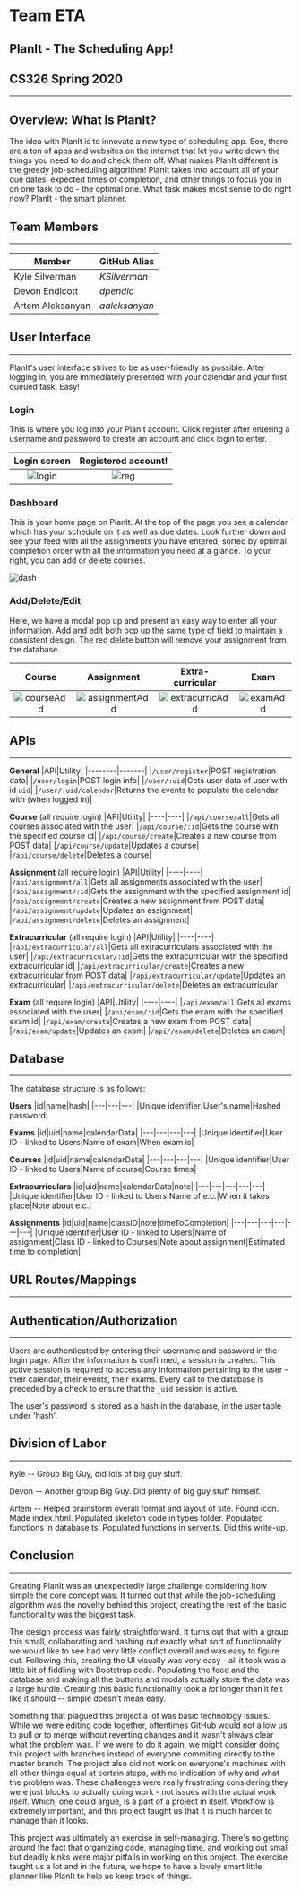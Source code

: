 # Team ETA #

## PlanIt - The Scheduling App! ##
## CS326 Spring 2020 ##
------

## Overview: What is PlanIt? ##
The idea with PlanIt is to innovate a new type of scheduling app. See, there are a ton of apps and websites on the internet that let you write down the things you need to do and check them off. What makes PlanIt different is the greedy job-scheduling algorithm! PlanIt takes into account all of your due dates, expected times of completion, and other things to focus you in on one task to do - the optimal one. What task makes most sense to do right now? PlanIt - the smart planner.

## Team Members ##
___
|Member|GitHub Alias|
|------|------------|
|Kyle Silverman|*KSilverman*|
|Devon Endicott|*dpendic*|
|Artem Aleksanyan|*aaleksanyan*|

## User Interface ##
___
PlanIt's user interface strives to be as user-friendly as possible. After logging in, you are immediately presented with your calendar and your first queued task. Easy!

### Login ###
This is where you log into your PlanIt account. Click register after entering a username and password to create an account and click login to enter.

Login screen | Registered account!
:------------:|:------------------:
![login](https://github.com/KSilverman/cs326-final-eta/blob/master/static/img/final-login.PNG) | ![reg](https://github.com/KSilverman/cs326-final-eta/blob/master/static/img/final-login-registered.PNG)

### Dashboard ###
This is your home page on PlanIt. At the top of the page you see a calendar which has your schedule on it as well as due dates. Look further down and see your feed with all the assignments you have entered, sorted by optimal completion order with all the information you need at a glance. To your right, you can add or delete courses.

![dash](https://github.com/KSilverman/cs326-final-eta/blob/master/static/img/final-dash.PNG)

### Add/Delete/Edit ###
Here, we have a modal pop up and present an easy way to enter all your information. Add and edit both pop up the same type of field to maintain a consistent design. The red delete button will remove your assignment from the database.

Course| Assignment | Extra-curricular | Exam
:----:|:----------:|:----------------:|:----:
![courseAdd][course]|![assignmentAdd][ass]|![extracurricAdd][ec]|![examAdd][exam]

[course]: https://github.com/KSilverman/cs326-final-eta/blob/master/static/img/final-addcourse.PNG "course"
[ass]: https://github.com/KSilverman/cs326-final-eta/blob/master/static/img/final-addassignment.PNG "ass"
[ec]: https://github.com/KSilverman/cs326-final-eta/blob/master/static/img/final-addec.PNG "ec"
[exam]: https://github.com/KSilverman/cs326-final-eta/blob/master/static/img/final-addexam.PNG "exam"

## APIs ##
___
**General**
|API|Utility|
|--------|-------|
|`/user/register`|POST registration data|
|`/user/login`|POST login info|
|`/user/:uid`|Gets user data of user with id `uid`|
|`/user/:uid/calendar`|Returns the events to populate the calendar with (when logged in)|

**Course** (all require login)
|API|Utility|
|----|----|
|`/api/course/all`|Gets all courses associated with the user|
|`/api/course/:id`|Gets the course with the specified course id|
|`/api/course/create`|Creates a new course from POST data|
|`/api/course/update`|Updates a course|
|`/api/course/delete`|Deletes a course|

**Assignment** (all require login)
|API|Utility|
|----|----|
|`/api/assignment/all`|Gets all assignments associated with the user|
|`/api/assignment/:id`|Gets the assignment with the specified assignment id|
|`/api/assignment/create`|Creates a new assignment from POST data|
|`/api/assignment/update`|Updates an assignment|
|`/api/assignment/delete`|Deletes an assignment|

**Extracurricular** (all require login)
|API|Utility|
|----|----|
|`/api/extracurricular/all`|Gets all extracurriculars associated with the user|
|`/api/extracurricular/:id`|Gets the extracurricular with the specified extracurricular id|
|`/api/extracurricular/create`|Creates a new extracurricular from POST data|
|`/api/extracurricular/update`|Updates an extracurricular|
|`/api/extracurricular/delete`|Deletes an extracurricular|

**Exam** (all require login)
|API|Utility|
|----|----|
|`/api/exam/all`|Gets all exams associated with the user|
|`/api/exam/:id`|Gets the exam with the specified exam id|
|`/api/exam/create`|Creates a new exam from POST data|
|`/api/exam/update`|Updates an exam|
|`/api//exam/delete`|Deletes an exam|

## Database ##
___
The database structure is as follows:

**Users**
|id|name|hash|
|---|---|---|
|Unique identifier|User's name|Hashed password|

**Exams**
|id|uid|name|calendarData|
|---|---|---|---|
|Unique identifier|User ID - linked to Users|Name of exam|When exam is|

**Courses**
|id|uid|name|calendarData|
|---|---|---|---|
|Unique identifier|User ID - linked to Users|Name of course|Course times|

**Extracurriculars**
|id|uid|name|calendarData|note|
|---|---|---|---|---|
|Unique identifier|User ID - linked to Users|Name of e.c.|When it takes place|Note about e.c.|

**Assignments**
|id|uid|name|classID|note|timeToCompletion|
|---|---|---|---|---|---|
|Unique identifier|User ID - linked to Users|Name of assignment|Class ID - linked to Courses|Note about assignment|Estimated time to completion|

## URL Routes/Mappings ##
___
## Authentication/Authorization ##
___
Users are authenticated by entering their username and password in the login page. After the information is confirmed, a session is created. This active session is required to access any information pertaining to the user - their calendar, their events, their exams. Every call to the database is preceded by a check to ensure that the `_uid` session is active.

The user's password is stored as a hash in the database, in the user table under 'hash'.

## Division of Labor ##
___
Kyle -- Group Big Guy, did lots of big guy stuff. 

Devon -- Another group Big Guy. Did plenty of big guy stuff himself.

Artem -- Helped brainstorm overall format and layout of site. Found icon. Made index.html. Populated skeleton code in types folder. Populated functions in database.ts. Populated functions in server.ts. Did this write-up.

## Conclusion ##
___
Creating PlanIt was an unexpectedly large challenge considering how simple the core concept was. It turned out that while the job-scheduling algorithm was the novelty behind this project, creating the rest of the basic functionality was the biggest task.

The design process was fairly straightforward. It turns out that with a group this small, collaborating and hashing out exactly what sort of functionality we would like to see had very little conflict overall and was easy to figure out. Following this, creating the UI visually was very easy - all it took was a little bit of fiddling with Bootstrap code. Populating the feed and the database and making all the buttons and modals actually store the data was a large hurdle. Creating this basic functionality took a *lot* longer than it felt like it should -- simple doesn't mean easy.

Something that plagued this project a lot was basic technology issues. While we were editing code together, oftentimes GitHub would not allow us to pull or to merge without reverting changes and it wasn't always clear what the problem was. If we were to do it again, we might consider doing this project with branches instead of everyone commiting directly to the master branch. The project also did not work on everyone's machines with all other things equal at certain steps, with no indication of why and what the problem was. These challenges were really frustrating considering they were just blocks to actually doing work - not issues with the actual work itself. Which, one could argue, is a part of a project in itself. Workflow is extremely important, and this project taught us that it is much harder to manage than it looks.

This project was ultimately an exercise in self-managing. There's no getting around the fact that organizing code, managing time, and working out small but deadly kinks were major pitfalls in working on this project. The exercise taught us a lot and in the future, we hope to have a lovely smart little planner like PlanIt to help us keep track of things.
